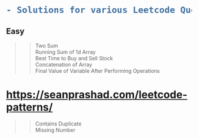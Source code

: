 <h1>

```diff

- Solutions for various Leetcode Questions

```

</h1>

## Easy
>>  Two Sum \
>>  Running Sum of 1d Array \
>>  Best Time to Buy and Sell Stock \
>>  Concatenation of Array \
>>  Final Value of Variable After Performing Operations 

# https://seanprashad.com/leetcode-patterns/
>>  Contains Duplicate \
>>   Missing Number

